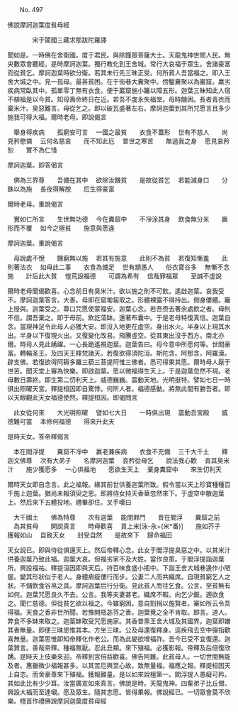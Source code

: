 ﻿　　No. 497

佛說摩訶迦葉度貧母經

　　　　宋于闐國三藏求那跋陀羅譯


聞如是。一時佛在舍衛國。度于君民。與除饉眾菩薩大士。天龍鬼神世間人民。無央數眾會聽經。是時摩訶迦葉。獨行教化到王舍城。常行大哀福于眾生。舍諸豪富而從貧乞。摩訶迦葉時欲分衛。若其未行先三昧正受。何所貧人吾當福之。即入王舍大城之中。見一孤母。最甚貧困。在于街巷大糞聚中。傍鑿糞聚以為巖窟。羸劣疾病常臥其中。孤單零丁無有衣食。便于巖窟施小籬以障五形。迦葉三昧知此人宿不植福是以今貧。知母壽命終日在近。若吾不度永失福堂。母時饑困。長者青衣而棄米汁。臭惡難言。母從乞之。即以破瓦盛著左右。摩訶迦葉到其所咒愿言且多少施我可得大福。爾時老母。即說偈言

　舉身得疾病　　孤窮安可言
　一國之最貧　　衣食不蓋形
　世有不慈人　　尚見矜愍憐
　云何名慈哀　　而不知此厄
　普世之寒苦　　無過我之身
　愿見哀矜恕　　實不為仁惜　

摩訶迦葉。即答偈言

　佛為三界尊　　吾備在其中
　欲除汝饑貧　　是故從貧乞
　若能減身口　　分銖以為施
　長夜得解脫　　后生得豪富　

爾時老母。重說偈言

　實如仁所言　　生世無功德
　今在糞窟中　　不凈涂其身
　飲食無分米　　羸形而不覆
　如今之極貧　　施意與愿違　

摩訶迦葉。重說偈言

　母說處不悅　　饑窮無以施
　若其有施意　　此則不為貧
　若復知慚羞　　此則著法衣
　如母此二事　　衣食為備足
　世有顓愚人　　俗衣寶谷多
　無慚不念施　　計后此大貧
　惶荒設福德　　可謂為希有
　信哉罪福眾　　至誠不虛說　

爾時老母聞偈歡喜。心念前日有臭米汁。欲以施之則不可飲。遙啟迦葉。哀我受不。摩訶迦葉答言。大善。母即在窟匍匐取之。形體裸露不得持出。側身僂體。籬上授與。迦葉受之。尊口咒愿使蒙福安。迦葉心念。若吾赍去著余處飲之者。母則不信。謂吾棄之。即于母前。飲訖蕩缽。還著布囊中。于是老母特復真信。迦葉自念。當現神足令此母人必獲大安。即沒入地更在虛空。身出水火。半身以上現其水出。半身以下復現火出。又復變化改易。飛騰虛空。從其東出沒于西方。南北亦爾。時母人見此踴躍。一心長跪遙視迦葉。迦葉告曰。母今意中所愿何等。世間豪富。轉輪圣王。及四天王釋梵諸天。若復欲得須陀洹。斯陀含。阿那含。阿羅漢。辟支佛。若復欲得阿耨多羅三藐三菩提阿惟三佛者。悉可得果其愿。爾時母人厭于世苦。聞天堂上審為快樂。即啟迦葉。愿以微福得生天上。于是迦葉忽然不現。老母數日壽終。即生第二忉利天上。威德巍巍。震動天地。光明挺特。譬如七日一時俱出照曜天宮。釋提桓因即自驚悸。何所人者。福德感動。將無此間有勝吾者。即以天眼觀此天女福德使然。釋提桓因。即偈問言

　此女從何來　　大光明照曜
　譬如七大日　　一時俱出現
　震動吾宮殿　　威德難可當
　本修何福德　　得來升此天　

是時天女。答帝釋偈言

　本在閻浮提　　糞窟不凈中
　羸老兼疾病　　衣食不充備
　三千大千土　　釋迦文佛尊
　次有大弟子　　名摩訶迦葉
　哀矜從母乞　　說法我心歡
　貢其臭米汁　　施少獲愿多
　一心供福地　　愿欲生天上
　棄身糞窟中　　來生忉利天　

爾時天女即自念言。此之福報。緣其前世供養迦葉所致。假令當以天上珍寶種種百千施上迦葉。猶尚未報須臾之恩。即將侍女持天香華忽然來下。于虛空中散迦葉上。然后來下五體投地。禮畢卻住。叉手嘆曰

　大千國土　　佛為特尊　　次有迦葉
　能閉罪門　　昔在閻浮　　糞窟之前
　為其貧母　　開說真言　　時母歡喜
　貢上米[泳-永+(米*番)]　　施如芥子　　獲報如山
　自致天女　　封受自然　　是故來下
　歸命福田　

天女說已。即與侍從俱還天上。然后帝釋心念。此女于閻浮提臭惡之中。以其米汁供養迦葉乃致此福。迦葉大哀。但福劣家不及大姓。當作良策。于閻浮提詣迦葉所。興設福祐。釋提洹因即與天后。持百味食盛小瓶中。下詣王舍大城巷邊作小陋屋。變其形狀似于老人。身體痟瘦僂行而步。公妻二人而共織席。自現貧窮乞人之狀。不儲飲食谷帛之具。摩訶迦葉后行分衛。見此貧人而往乞食。公言。至貧無有如何。迦葉咒愿良久不去。公言。我等夫妻甚老。織席不暇。向乞少飯。適欲食之。聞仁慈德。但從貧乞欲以福之。今雖窮困。意自割捐以施賢者。審如所云令吾得福。天食之香非世所聞。若豫開瓶苾芬之香。迦葉覺之全不肯取。即言。道人。弊食不多缽來取之。迦葉缽取受咒愿施家。其香普熏王舍大城及其國界。迦葉即嫌其香無量。即便三昧思惟其本。方坐三昧。公及母還復釋身。逕疾飛去空中彈指歡喜無量。迦葉思惟即知帝釋化作老公。而為此變欲增福祚。吾今已受不宜復還。迦葉贊言。善哉帝釋。種福無厭。忍此丑類。來下殖福。必獲影報。帝釋及后倍復欣踴。是時天上伎樂來迎。帝釋到宮倍益歡喜。佛告阿難。此貧母人。一切世間無能及者。惠雖微少福報甚多。以其苦厄興至心故。致無量福。福應之報。釋提桓因天上自恣。而舍豪尊來下殖福。獲報難量。是以如來說檀第一。閻浮提人愚癡可矜。其如此比有少少耳。汝當廣宣如來真言。佛說是時。天龍鬼神。四輩弟子比丘僧。興設大福而至達嚫。愿及眾生。隨其志愿。皆得果報。佛說經已。一切眾會莫不欣樂。稽首作禮佛說摩訶迦葉度貧母經
